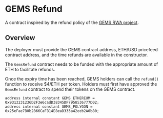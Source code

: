 # GEMS Refund

A contract inspired by the refund policy of the [GEMS RWA project](https://everlaunch.org/gems/).

## Overview

The deployer must provide the GEMS contract address, ETH/USD pricefeed contract address, and the time refunds are available in the constructor.

The `GemsRefund` contract needs to be funded with the appropriate amount of ETH to facilitate refunds.

Once the expiry time has been reached, GEMS holders can call the `refund()` function to receive $4/ETH per token. Holders must first have approved the `GemsRefund` contract to spend their tokens on the GEMS contract.

```
address internal constant GEMS_ETHEREUM = 0x9313231236D2F3e6cadD38345DF7958536777D02;
address internal constant GEMS_POLYGON = 0x25eFae7B0b2866CaFB14E8eaD333a42eeb2A0b80;
```

